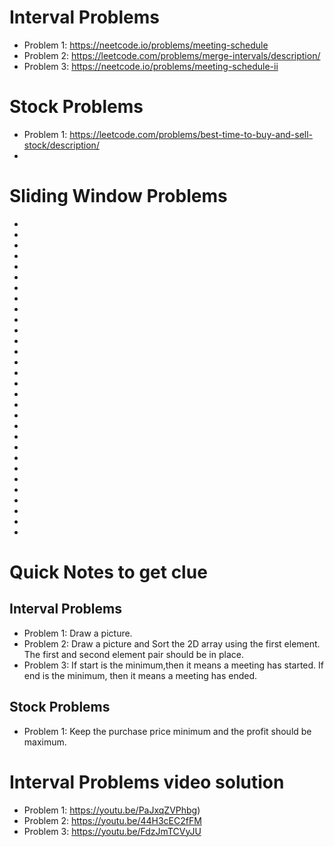 # Interval Problems
- Problem 1: https://neetcode.io/problems/meeting-schedule
- Problem 2: https://leetcode.com/problems/merge-intervals/description/
- Problem 3: https://neetcode.io/problems/meeting-schedule-ii
# Stock Problems
- Problem 1: https://leetcode.com/problems/best-time-to-buy-and-sell-stock/description/
- 
# Sliding Window Problems
-
-
-
-
-
-
-
-
-
-
-
-
-
-
-
-
-
-
-
-
-
-
-
-
-
-
-
-
-
-
# Quick Notes to get clue
## Interval Problems
- Problem 1: Draw a picture.
- Problem 2: Draw a picture and Sort the 2D array using the first element. The first and second element pair should be in place.
- Problem 3: If start is the minimum,then it means a meeting has started. If end is the minimum, then it means a meeting has ended.
## Stock Problems
- Problem 1: Keep the purchase price minimum and the profit should be maximum.
# Interval Problems video solution
- Problem 1: https://youtu.be/PaJxqZVPhbg)
- Problem 2: https://youtu.be/44H3cEC2fFM
- Problem 3: https://youtu.be/FdzJmTCVyJU
